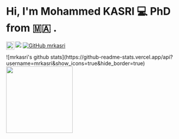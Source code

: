 

# Hi, I'm Mohammed KASRI :computer: PhD from :morocco: .


 
 <a href="https://twitter.com/kasrimed">
  <img align="left" alt="Mohammed KASRI | Twitter" width="22px" src="https://raw.githubusercontent.com/peterthehan/peterthehan/master/assets/twitter.svg" />
</a>

![](https://visitor-badge.glitch.me/badge?page_id=mrkasri.mrkasri) [![GitHub mrkasri](https://img.shields.io/github/followers/mrkasri?label=follow&style=social)](https://github.com/mrkasri)


<p align="left"> 
![mrkasri's github stats](https://github-readme-stats.vercel.app/api?username=mrkasri&show_icons=true&hide_border=true)
<img height="180em" src="https://github-readme-stats.vercel.app/api/top-langs/?username=mrkasri&layout=compact&langs_count=8"/>
